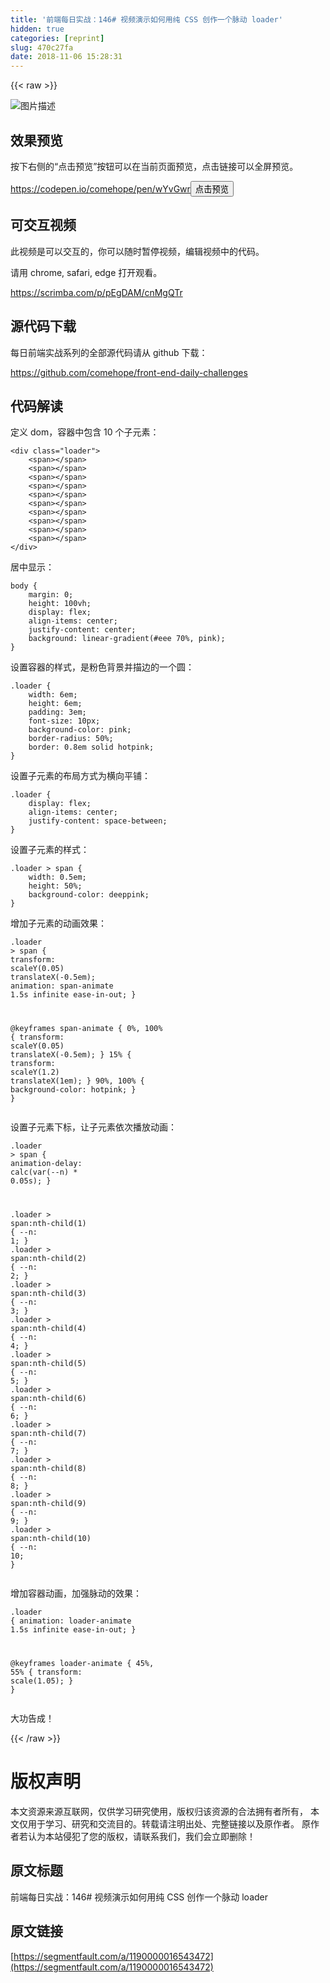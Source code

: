 ```yaml
---
title: '前端每日实战：146# 视频演示如何用纯 CSS 创作一个脉动 loader'
hidden: true
categories: [reprint]
slug: 470c27fa
date: 2018-11-06 15:28:31
---
```


{{< raw >}}
<p><span class="img-wrap"><img data-src="/img/bVbhzSl?w=400&amp;h=300" src="https://static.alili.tech/img/bVbhzSl?w=400&amp;h=300" alt="&#x56FE;&#x7247;&#x63CF;&#x8FF0;" title="&#x56FE;&#x7247;&#x63CF;&#x8FF0;" style="cursor:pointer;display:inline"></span></p><h2 id="articleHeader0">&#x6548;&#x679C;&#x9884;&#x89C8;</h2><p>&#x6309;&#x4E0B;&#x53F3;&#x4FA7;&#x7684;&#x201C;&#x70B9;&#x51FB;&#x9884;&#x89C8;&#x201D;&#x6309;&#x94AE;&#x53EF;&#x4EE5;&#x5728;&#x5F53;&#x524D;&#x9875;&#x9762;&#x9884;&#x89C8;&#xFF0C;&#x70B9;&#x51FB;&#x94FE;&#x63A5;&#x53EF;&#x4EE5;&#x5168;&#x5C4F;&#x9884;&#x89C8;&#x3002;</p><p><a href="https://codepen.io/comehope/pen/wYvGwr" rel="nofollow noreferrer" target="_blank">https://codepen.io/comehope/pen/wYvGwr</a><button class="btn btn-xs btn-default ml10 preview" data-url="comehope/pen/wYvGwr" data-typeid="3">&#x70B9;&#x51FB;&#x9884;&#x89C8;</button></p><h2 id="articleHeader1">&#x53EF;&#x4EA4;&#x4E92;&#x89C6;&#x9891;</h2><p>&#x6B64;&#x89C6;&#x9891;&#x662F;&#x53EF;&#x4EE5;&#x4EA4;&#x4E92;&#x7684;&#xFF0C;&#x4F60;&#x53EF;&#x4EE5;&#x968F;&#x65F6;&#x6682;&#x505C;&#x89C6;&#x9891;&#xFF0C;&#x7F16;&#x8F91;&#x89C6;&#x9891;&#x4E2D;&#x7684;&#x4EE3;&#x7801;&#x3002;</p><p>&#x8BF7;&#x7528; chrome, safari, edge &#x6253;&#x5F00;&#x89C2;&#x770B;&#x3002;</p><p><a href="https://scrimba.com/p/pEgDAM/cnMgQTr" rel="nofollow noreferrer" target="_blank">https://scrimba.com/p/pEgDAM/cnMgQTr</a></p><h2 id="articleHeader2">&#x6E90;&#x4EE3;&#x7801;&#x4E0B;&#x8F7D;</h2><p>&#x6BCF;&#x65E5;&#x524D;&#x7AEF;&#x5B9E;&#x6218;&#x7CFB;&#x5217;&#x7684;&#x5168;&#x90E8;&#x6E90;&#x4EE3;&#x7801;&#x8BF7;&#x4ECE; github &#x4E0B;&#x8F7D;&#xFF1A;</p><p><a href="https://github.com/comehope/front-end-daily-challenges" rel="nofollow noreferrer" target="_blank">https://github.com/comehope/front-end-daily-challenges</a></p><h2 id="articleHeader3">&#x4EE3;&#x7801;&#x89E3;&#x8BFB;</h2><p>&#x5B9A;&#x4E49; dom&#xFF0C;&#x5BB9;&#x5668;&#x4E2D;&#x5305;&#x542B; 10 &#x4E2A;&#x5B50;&#x5143;&#x7D20;&#xFF1A;</p><div class="widget-codetool" style="display:none"><div class="widget-codetool--inner"><span class="selectCode code-tool" data-toggle="tooltip" data-placement="top" title="" data-original-title="&#x5168;&#x9009;"></span> <span type="button" class="copyCode code-tool" data-toggle="tooltip" data-placement="top" data-clipboard-text="&lt;div class=&quot;loader&quot;&gt;
    &lt;span&gt;&lt;/span&gt;
    &lt;span&gt;&lt;/span&gt;
    &lt;span&gt;&lt;/span&gt;
    &lt;span&gt;&lt;/span&gt;
    &lt;span&gt;&lt;/span&gt;
    &lt;span&gt;&lt;/span&gt;
    &lt;span&gt;&lt;/span&gt;
    &lt;span&gt;&lt;/span&gt;
    &lt;span&gt;&lt;/span&gt;
    &lt;span&gt;&lt;/span&gt;
&lt;/div&gt;" title="" data-original-title="&#x590D;&#x5236;"></span> <span type="button" class="saveToNote code-tool" data-toggle="tooltip" data-placement="top" title="" data-original-title="&#x653E;&#x8FDB;&#x7B14;&#x8BB0;"></span></div></div><pre class="xml hljs"><code class="html"><span class="hljs-tag">&lt;<span class="hljs-name">div</span> <span class="hljs-attr">class</span>=<span class="hljs-string">&quot;loader&quot;</span>&gt;</span>
    <span class="hljs-tag">&lt;<span class="hljs-name">span</span>&gt;</span><span class="hljs-tag">&lt;/<span class="hljs-name">span</span>&gt;</span>
    <span class="hljs-tag">&lt;<span class="hljs-name">span</span>&gt;</span><span class="hljs-tag">&lt;/<span class="hljs-name">span</span>&gt;</span>
    <span class="hljs-tag">&lt;<span class="hljs-name">span</span>&gt;</span><span class="hljs-tag">&lt;/<span class="hljs-name">span</span>&gt;</span>
    <span class="hljs-tag">&lt;<span class="hljs-name">span</span>&gt;</span><span class="hljs-tag">&lt;/<span class="hljs-name">span</span>&gt;</span>
    <span class="hljs-tag">&lt;<span class="hljs-name">span</span>&gt;</span><span class="hljs-tag">&lt;/<span class="hljs-name">span</span>&gt;</span>
    <span class="hljs-tag">&lt;<span class="hljs-name">span</span>&gt;</span><span class="hljs-tag">&lt;/<span class="hljs-name">span</span>&gt;</span>
    <span class="hljs-tag">&lt;<span class="hljs-name">span</span>&gt;</span><span class="hljs-tag">&lt;/<span class="hljs-name">span</span>&gt;</span>
    <span class="hljs-tag">&lt;<span class="hljs-name">span</span>&gt;</span><span class="hljs-tag">&lt;/<span class="hljs-name">span</span>&gt;</span>
    <span class="hljs-tag">&lt;<span class="hljs-name">span</span>&gt;</span><span class="hljs-tag">&lt;/<span class="hljs-name">span</span>&gt;</span>
    <span class="hljs-tag">&lt;<span class="hljs-name">span</span>&gt;</span><span class="hljs-tag">&lt;/<span class="hljs-name">span</span>&gt;</span>
<span class="hljs-tag">&lt;/<span class="hljs-name">div</span>&gt;</span></code></pre><p>&#x5C45;&#x4E2D;&#x663E;&#x793A;&#xFF1A;</p><div class="widget-codetool" style="display:none"><div class="widget-codetool--inner"><span class="selectCode code-tool" data-toggle="tooltip" data-placement="top" title="" data-original-title="&#x5168;&#x9009;"></span> <span type="button" class="copyCode code-tool" data-toggle="tooltip" data-placement="top" data-clipboard-text="body {
    margin: 0;
    height: 100vh;
    display: flex;
    align-items: center;
    justify-content: center;
    background: linear-gradient(#eee 70%, pink);
}" title="" data-original-title="&#x590D;&#x5236;"></span> <span type="button" class="saveToNote code-tool" data-toggle="tooltip" data-placement="top" title="" data-original-title="&#x653E;&#x8FDB;&#x7B14;&#x8BB0;"></span></div></div><pre class="css hljs"><code class="css"><span class="hljs-selector-tag">body</span> {
    <span class="hljs-attribute">margin</span>: <span class="hljs-number">0</span>;
    <span class="hljs-attribute">height</span>: <span class="hljs-number">100vh</span>;
    <span class="hljs-attribute">display</span>: flex;
    <span class="hljs-attribute">align-items</span>: center;
    <span class="hljs-attribute">justify-content</span>: center;
    <span class="hljs-attribute">background</span>: <span class="hljs-built_in">linear-gradient</span>(#eee 70%, pink);
}</code></pre><p>&#x8BBE;&#x7F6E;&#x5BB9;&#x5668;&#x7684;&#x6837;&#x5F0F;&#xFF0C;&#x662F;&#x7C89;&#x8272;&#x80CC;&#x666F;&#x5E76;&#x63CF;&#x8FB9;&#x7684;&#x4E00;&#x4E2A;&#x5706;&#xFF1A;</p><div class="widget-codetool" style="display:none"><div class="widget-codetool--inner"><span class="selectCode code-tool" data-toggle="tooltip" data-placement="top" title="" data-original-title="&#x5168;&#x9009;"></span> <span type="button" class="copyCode code-tool" data-toggle="tooltip" data-placement="top" data-clipboard-text=".loader {
    width: 6em;
    height: 6em;
    padding: 3em;
    font-size: 10px;
    background-color: pink;
    border-radius: 50%;
    border: 0.8em solid hotpink;
}" title="" data-original-title="&#x590D;&#x5236;"></span> <span type="button" class="saveToNote code-tool" data-toggle="tooltip" data-placement="top" title="" data-original-title="&#x653E;&#x8FDB;&#x7B14;&#x8BB0;"></span></div></div><pre class="css hljs"><code class="css"><span class="hljs-selector-class">.loader</span> {
    <span class="hljs-attribute">width</span>: <span class="hljs-number">6em</span>;
    <span class="hljs-attribute">height</span>: <span class="hljs-number">6em</span>;
    <span class="hljs-attribute">padding</span>: <span class="hljs-number">3em</span>;
    <span class="hljs-attribute">font-size</span>: <span class="hljs-number">10px</span>;
    <span class="hljs-attribute">background-color</span>: pink;
    <span class="hljs-attribute">border-radius</span>: <span class="hljs-number">50%</span>;
    <span class="hljs-attribute">border</span>: <span class="hljs-number">0.8em</span> solid hotpink;
}</code></pre><p>&#x8BBE;&#x7F6E;&#x5B50;&#x5143;&#x7D20;&#x7684;&#x5E03;&#x5C40;&#x65B9;&#x5F0F;&#x4E3A;&#x6A2A;&#x5411;&#x5E73;&#x94FA;&#xFF1A;</p><div class="widget-codetool" style="display:none"><div class="widget-codetool--inner"><span class="selectCode code-tool" data-toggle="tooltip" data-placement="top" title="" data-original-title="&#x5168;&#x9009;"></span> <span type="button" class="copyCode code-tool" data-toggle="tooltip" data-placement="top" data-clipboard-text=".loader {
    display: flex;
    align-items: center;
    justify-content: space-between;
}" title="" data-original-title="&#x590D;&#x5236;"></span> <span type="button" class="saveToNote code-tool" data-toggle="tooltip" data-placement="top" title="" data-original-title="&#x653E;&#x8FDB;&#x7B14;&#x8BB0;"></span></div></div><pre class="css hljs"><code class="css"><span class="hljs-selector-class">.loader</span> {
    <span class="hljs-attribute">display</span>: flex;
    <span class="hljs-attribute">align-items</span>: center;
    <span class="hljs-attribute">justify-content</span>: space-between;
}</code></pre><p>&#x8BBE;&#x7F6E;&#x5B50;&#x5143;&#x7D20;&#x7684;&#x6837;&#x5F0F;&#xFF1A;</p><div class="widget-codetool" style="display:none"><div class="widget-codetool--inner"><span class="selectCode code-tool" data-toggle="tooltip" data-placement="top" title="" data-original-title="&#x5168;&#x9009;"></span> <span type="button" class="copyCode code-tool" data-toggle="tooltip" data-placement="top" data-clipboard-text=".loader &gt; span {
    width: 0.5em;
    height: 50%;
    background-color: deeppink;
}" title="" data-original-title="&#x590D;&#x5236;"></span> <span type="button" class="saveToNote code-tool" data-toggle="tooltip" data-placement="top" title="" data-original-title="&#x653E;&#x8FDB;&#x7B14;&#x8BB0;"></span></div></div><pre class="css hljs"><code class="css"><span class="hljs-selector-class">.loader</span> &gt; <span class="hljs-selector-tag">span</span> {
    <span class="hljs-attribute">width</span>: <span class="hljs-number">0.5em</span>;
    <span class="hljs-attribute">height</span>: <span class="hljs-number">50%</span>;
    <span class="hljs-attribute">background-color</span>: deeppink;
}</code></pre><p>&#x589E;&#x52A0;&#x5B50;&#x5143;&#x7D20;&#x7684;&#x52A8;&#x753B;&#x6548;&#x679C;&#xFF1A;</p><div class="widget-codetool" style="display:none"><div class="widget-codetool--inner"><span class="selectCode code-tool" data-toggle="tooltip" data-placement="top" title="" data-original-title="&#x5168;&#x9009;"></span> <span type="button" class="copyCode code-tool" data-toggle="tooltip" data-placement="top" data-clipboard-text=".loader &gt; span {
    transform: scaleY(0.05) translateX(-0.5em);
    animation: span-animate 1.5s infinite ease-in-out;
}

@keyframes span-animate {
    0%, 100% {
        transform: scaleY(0.05) translateX(-0.5em);
    }
    15% {
        transform: scaleY(1.2) translateX(1em);
    }
    90%, 100% {
        background-color: hotpink;
    }
}" title="" data-original-title="&#x590D;&#x5236;"></span> <span type="button" class="saveToNote code-tool" data-toggle="tooltip" data-placement="top" title="" data-original-title="&#x653E;&#x8FDB;&#x7B14;&#x8BB0;"></span></div></div><pre class="css hljs"><code class="css"><span class="hljs-selector-class">.loader</span> &gt; <span class="hljs-selector-tag">span</span> {
    <span class="hljs-attribute">transform</span>: <span class="hljs-built_in">scaleY</span>(0.05) <span class="hljs-built_in">translateX</span>(-0.5em);
    <span class="hljs-attribute">animation</span>: span-animate <span class="hljs-number">1.5s</span> infinite ease-in-out;
}

@<span class="hljs-keyword">keyframes</span> span-animate {
    0%, 100% {
        <span class="hljs-attribute">transform</span>: <span class="hljs-built_in">scaleY</span>(0.05) <span class="hljs-built_in">translateX</span>(-0.5em);
    }
    15% {
        <span class="hljs-attribute">transform</span>: <span class="hljs-built_in">scaleY</span>(1.2) <span class="hljs-built_in">translateX</span>(1em);
    }
    90%, 100% {
        <span class="hljs-attribute">background-color</span>: hotpink;
    }
}</code></pre><p>&#x8BBE;&#x7F6E;&#x5B50;&#x5143;&#x7D20;&#x4E0B;&#x6807;&#xFF0C;&#x8BA9;&#x5B50;&#x5143;&#x7D20;&#x4F9D;&#x6B21;&#x64AD;&#x653E;&#x52A8;&#x753B;&#xFF1A;</p><div class="widget-codetool" style="display:none"><div class="widget-codetool--inner"><span class="selectCode code-tool" data-toggle="tooltip" data-placement="top" title="" data-original-title="&#x5168;&#x9009;"></span> <span type="button" class="copyCode code-tool" data-toggle="tooltip" data-placement="top" data-clipboard-text=".loader &gt; span {
    animation-delay: calc(var(--n) * 0.05s);
}

.loader &gt; span:nth-child(1) { --n: 1; }
.loader &gt; span:nth-child(2) { --n: 2; }
.loader &gt; span:nth-child(3) { --n: 3; }
.loader &gt; span:nth-child(4) { --n: 4; }
.loader &gt; span:nth-child(5) { --n: 5; }
.loader &gt; span:nth-child(6) { --n: 6; }
.loader &gt; span:nth-child(7) { --n: 7; }
.loader &gt; span:nth-child(8) { --n: 8; }
.loader &gt; span:nth-child(9) { --n: 9; }
.loader &gt; span:nth-child(10) { --n: 10; }" title="" data-original-title="&#x590D;&#x5236;"></span> <span type="button" class="saveToNote code-tool" data-toggle="tooltip" data-placement="top" title="" data-original-title="&#x653E;&#x8FDB;&#x7B14;&#x8BB0;"></span></div></div><pre class="css hljs"><code class="css"><span class="hljs-selector-class">.loader</span> &gt; <span class="hljs-selector-tag">span</span> {
    <span class="hljs-attribute">animation-delay</span>: <span class="hljs-built_in">calc</span>(var(--n) * <span class="hljs-number">0.05s</span>);
}

<span class="hljs-selector-class">.loader</span> &gt; <span class="hljs-selector-tag">span</span><span class="hljs-selector-pseudo">:nth-child(1)</span> { <span class="hljs-attribute">--n</span>: <span class="hljs-number">1</span>; }
<span class="hljs-selector-class">.loader</span> &gt; <span class="hljs-selector-tag">span</span><span class="hljs-selector-pseudo">:nth-child(2)</span> { <span class="hljs-attribute">--n</span>: <span class="hljs-number">2</span>; }
<span class="hljs-selector-class">.loader</span> &gt; <span class="hljs-selector-tag">span</span><span class="hljs-selector-pseudo">:nth-child(3)</span> { <span class="hljs-attribute">--n</span>: <span class="hljs-number">3</span>; }
<span class="hljs-selector-class">.loader</span> &gt; <span class="hljs-selector-tag">span</span><span class="hljs-selector-pseudo">:nth-child(4)</span> { <span class="hljs-attribute">--n</span>: <span class="hljs-number">4</span>; }
<span class="hljs-selector-class">.loader</span> &gt; <span class="hljs-selector-tag">span</span><span class="hljs-selector-pseudo">:nth-child(5)</span> { <span class="hljs-attribute">--n</span>: <span class="hljs-number">5</span>; }
<span class="hljs-selector-class">.loader</span> &gt; <span class="hljs-selector-tag">span</span><span class="hljs-selector-pseudo">:nth-child(6)</span> { <span class="hljs-attribute">--n</span>: <span class="hljs-number">6</span>; }
<span class="hljs-selector-class">.loader</span> &gt; <span class="hljs-selector-tag">span</span><span class="hljs-selector-pseudo">:nth-child(7)</span> { <span class="hljs-attribute">--n</span>: <span class="hljs-number">7</span>; }
<span class="hljs-selector-class">.loader</span> &gt; <span class="hljs-selector-tag">span</span><span class="hljs-selector-pseudo">:nth-child(8)</span> { <span class="hljs-attribute">--n</span>: <span class="hljs-number">8</span>; }
<span class="hljs-selector-class">.loader</span> &gt; <span class="hljs-selector-tag">span</span><span class="hljs-selector-pseudo">:nth-child(9)</span> { <span class="hljs-attribute">--n</span>: <span class="hljs-number">9</span>; }
<span class="hljs-selector-class">.loader</span> &gt; <span class="hljs-selector-tag">span</span><span class="hljs-selector-pseudo">:nth-child(10)</span> { <span class="hljs-attribute">--n</span>: <span class="hljs-number">10</span>; }</code></pre><p>&#x589E;&#x52A0;&#x5BB9;&#x5668;&#x52A8;&#x753B;&#xFF0C;&#x52A0;&#x5F3A;&#x8109;&#x52A8;&#x7684;&#x6548;&#x679C;&#xFF1A;</p><div class="widget-codetool" style="display:none"><div class="widget-codetool--inner"><span class="selectCode code-tool" data-toggle="tooltip" data-placement="top" title="" data-original-title="&#x5168;&#x9009;"></span> <span type="button" class="copyCode code-tool" data-toggle="tooltip" data-placement="top" data-clipboard-text=".loader {
    animation: loader-animate 1.5s infinite ease-in-out;
}

@keyframes loader-animate {
    45%, 55% {
        transform: scale(1.05);
    }
}" title="" data-original-title="&#x590D;&#x5236;"></span> <span type="button" class="saveToNote code-tool" data-toggle="tooltip" data-placement="top" title="" data-original-title="&#x653E;&#x8FDB;&#x7B14;&#x8BB0;"></span></div></div><pre class="css hljs"><code class="css"><span class="hljs-selector-class">.loader</span> {
    <span class="hljs-attribute">animation</span>: loader-animate <span class="hljs-number">1.5s</span> infinite ease-in-out;
}

@<span class="hljs-keyword">keyframes</span> loader-animate {
    45%, 55% {
        <span class="hljs-attribute">transform</span>: <span class="hljs-built_in">scale</span>(1.05);
    }
}</code></pre><p>&#x5927;&#x529F;&#x544A;&#x6210;&#xFF01;</p>
{{< /raw >}}

# 版权声明
本文资源来源互联网，仅供学习研究使用，版权归该资源的合法拥有者所有，
本文仅用于学习、研究和交流目的。转载请注明出处、完整链接以及原作者。
原作者若认为本站侵犯了您的版权，请联系我们，我们会立即删除！

## 原文标题
前端每日实战：146# 视频演示如何用纯 CSS 创作一个脉动 loader

## 原文链接
[https://segmentfault.com/a/1190000016543472](https://segmentfault.com/a/1190000016543472)


